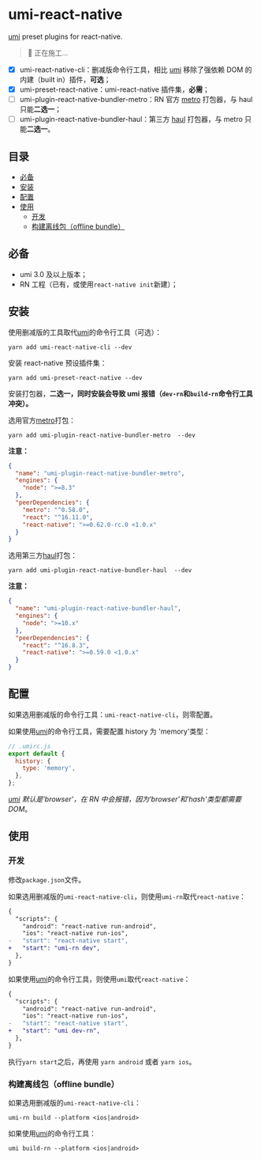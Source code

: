 # umi-react-native

[umi](https://umijs.org/) preset plugins for react-native.

> 👷 正在施工...

- [x] umi-react-native-cli：删减版命令行工具，相比 [umi](https://umijs.org/) 移除了强依赖 DOM 的内建（built in）插件，**可选**；
- [x] umi-preset-react-native：umi-react-native 插件集，**必需**；
- [ ] umi-plugin-react-native-bundler-metro：RN 官方 [metro](https://facebook.github.io/metro/) 打包器，与 haul 只能**二选一**；
- [ ] umi-plugin-react-native-bundler-haul：第三方 [haul](https://github.com/callstack/haul) 打包器，与 metro 只能**二选一**。

## 目录

- [必备](#%E5%BF%85%E5%A4%87)
- [安装](#%E5%AE%89%E8%A3%85)
- [配置](#%E9%85%8D%E7%BD%AE)
- [使用](#%E4%BD%BF%E7%94%A8)
  - [开发](#%E5%BC%80%E5%8F%91)
  - [构建离线包（offline bundle）](#%E6%9E%84%E5%BB%BA%E7%A6%BB%E7%BA%BF%E5%8C%85offline-bundle)

## 必备

- umi 3.0 及以上版本；
- RN 工程（已有，或使用`react-native init`新建）；

## 安装

使用删减版的工具取代[umi](https://umijs.org/)的命令行工具（可选）：

```npm
yarn add umi-react-native-cli --dev
```

安装 react-native 预设插件集：

```npm
yarn add umi-preset-react-native --dev
```

安装打包器，**二选一，同时安装会导致 umi 报错（`dev-rn`和`build-rn`命令行工具冲突）。**

选用官方[metro](https://facebook.github.io/metro/)打包：

```npm
yarn add umi-plugin-react-native-bundler-metro  --dev
```

**注意：**

```json
{
  "name": "umi-plugin-react-native-bundler-metro",
  "engines": {
    "node": ">=8.3"
  },
  "peerDependencies": {
    "metro": "^0.58.0",
    "react": "^16.11.0",
    "react-native": ">=0.62.0-rc.0 <1.0.x"
  }
}
```

选用第三方[haul](https://github.com/callstack/haul)打包：

```npm
yarn add umi-plugin-react-native-bundler-haul  --dev
```

**注意：**

```json
{
  "name": "umi-plugin-react-native-bundler-haul",
  "engines": {
    "node": ">=10.x"
  },
  "peerDependencies": {
    "react": "^16.8.3",
    "react-native": ">=0.59.0 <1.0.x"
  }
}
```

## 配置

如果选用删减版的命令行工具：`umi-react-native-cli`，则零配置。

如果使用[umi](https://umijs.org/)的命令行工具，需要配置 history 为 'memory'类型：

```javascript
// .umirc.js
export default {
  history: {
    type: 'memory',
  },
};
```

_[umi](https://umijs.org/) 默认是'browser'，在 RN 中会报错，因为'browser'和'hash'类型都需要 DOM_。

## 使用

### 开发

修改`package.json`文件。

如果选用删减版的`umi-react-native-cli`，则使用`umi-rn`取代`react-native`：

```diff
{
  "scripts": {
    "android": "react-native run-android",
    "ios": "react-native run-ios",
-   "start": "react-native start",
+   "start": "umi-rn dev",
  },
}
```

如果使用[umi](https://umijs.org/)的命令行工具，则使用`umi`取代`react-native`：

```diff
{
  "scripts": {
    "android": "react-native run-android",
    "ios": "react-native run-ios",
-   "start": "react-native start",
+   "start": "umi dev-rn",
  },
}
```

执行`yarn start`之后，再使用 `yarn android` 或者 `yarn ios`。

### 构建离线包（offline bundle）

如果选用删减版的`umi-react-native-cli`：

```shell
umi-rn build --platform <ios|android>
```

如果使用[umi](https://umijs.org/)的命令行工具：

```shell
umi build-rn --platform <ios|android>
```
